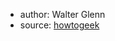 - author: Walter Glenn
- source: [howtogeek](http://www.howtogeek.com/282546/how-to-disable-the-send-to-folder-on-the-context-menu-in-windows/)
